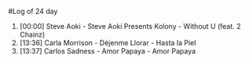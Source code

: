 #Log of 24 day

1. [00:00] Steve Aoki - Steve Aoki Presents Kolony - Without U (feat. 2 Chainz)
1. [13:36] Carla Morrison - Déjenme Llorar - Hasta la Piel
1. [13:37] Carlos Sadness - Amor Papaya - Amor Papaya
